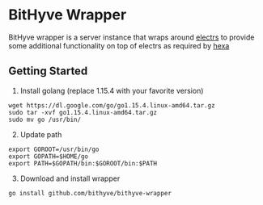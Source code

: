 # BitHyve Wrapper

BitHyve wrapper is a server instance that wraps around [electrs](https://github.com/Blockstream/electrs) to provide some additional functionality on top of electrs as required by [hexa](https://github.com/bithyve/hexa)

## Getting Started

1. Install golang (replace 1.15.4 with your favorite version)

```
wget https://dl.google.com/go/go1.15.4.linux-amd64.tar.gz
sudo tar -xvf go1.15.4.linux-amd64.tar.gz
sudo mv go /usr/bin/
```

2. Update path

```
export GOROOT=/usr/bin/go
export GOPATH=$HOME/go
export PATH=$GOPATH/bin:$GOROOT/bin:$PATH
```

3. Download and install wrapper

`go install github.com/bithyve/bithyve-wrapper`
